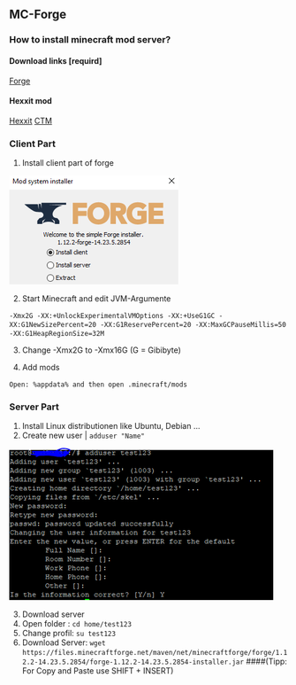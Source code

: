 ## MC-Forge

### How to install minecraft mod server?

#### Download links [requird]
[Forge](http://files.minecraftforge.net/maven/net/minecraftforge/forge/index_1.12.2.html)

#### Hexxit mod 
[Hexxit](https://media.forgecdn.net/files/2972/393/Hexxit+Updated+Server+Pack.zip)
[CTM](https://media.forgecdn.net/files/2915/363/CTM-MC1.12.2-1.0.2.31.jar)

### Client Part

1. Install client part of forge

![alt text](https://github.com/Ktechen/MC-Forge/blob/master/pic/Client.PNG)

2. Start Minecraft and edit JVM-Argumente

```JVM-Argumente
-Xmx2G -XX:+UnlockExperimentalVMOptions -XX:+UseG1GC -XX:G1NewSizePercent=20 -XX:G1ReservePercent=20 -XX:MaxGCPauseMillis=50 -XX:G1HeapRegionSize=32M
```
3. Change -Xmx2G to -Xmx16G (G = Gibibyte)

4. Add mods 

```%appdata%
Open: %appdata% and then open .minecraft/mods
```

### Server Part

1. Install Linux distributionen like Ubuntu, Debian ...
2. Create new user | ``` adduser "Name" ```

![alt text](https://github.com/Ktechen/MC-Forge/blob/master/pic/adduser.PNG)

3. Download server
4. Open folder : ``` cd home/test123 ``` 
5. Change profil: ``` su test123 ``` 
6. Download Server: ``` wget https://files.minecraftforge.net/maven/net/minecraftforge/forge/1.12.2-14.23.5.2854/forge-1.12.2-14.23.5.2854-installer.jar ``` 
####(Tipp: For Copy and Paste use SHIFT + INSERT)
